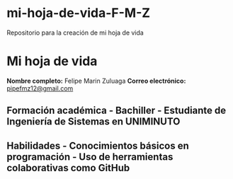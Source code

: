 # mi-hoja-de-vida-F-M-Z
Repositorio para la creación de mi hoja de vida
# Mi hoja de vida 
**Nombre completo:** Felipe Marin Zuluaga
**Correo electrónico:** pipefmz12@gmail.com
## Formación académica - Bachiller - Estudiante de Ingeniería de Sistemas en UNIMINUTO 
## Habilidades - Conocimientos básicos en programación - Uso de herramientas colaborativas como GitHub 
